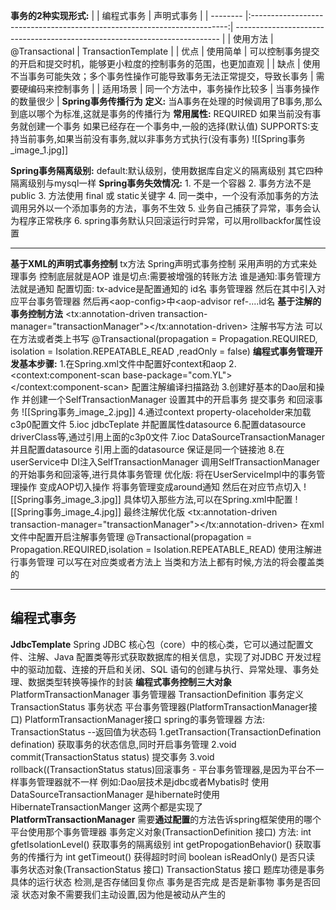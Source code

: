 **事务的2种实现形式:**
|          |                                编程式事务                                | 声明式事务                                                                 |
| -------- |:------------------------------------------------------------------------:| -------------------------------------------------------------------------- |
| 使用方法 |                              @Transactional                              | TransactionTemplate                                                        |
| 优点     |                                 使用简单                                 | 可以控制事务提交的开启和提交时机，能够更小粒度的控制事务的范围，也更加直观 |
| 缺点     | 使用不当事务可能失效；多个事务性操作可能导致事务无法正常提交，导致长事务 | 需要硬编码来控制事务                                                       |
| 适用场景 |                       同一个方法中，事务操作比较多                       | 当事务操作的数量很少                                                       |
**Spring事务传播行为**
	**定义:** 当A事务在处理的时候调用了B事务,那么到底以哪个为标准,这就是事务的传播行为
	**常用属性:**
	REQUIRED 如果当前没有事务就创建一个事务 如果已经存在一个事务中,一般的选择(默认值)
	SUPPORTS:支持当前事务,如果当前没有事务,就以非事务方式执行(没有事务)
	![[Spring事务_image_1.jpg]]

**Spring事务隔离级别:**
	default:默认级别，使用数据库自定义的隔离级别
	其它四种隔离级别与mysql一样
**Spring事务失效情况:**
	1. 不是一个容器
	2. 事务方法不是public
	3. 方法使用 final 或 static关键字
	4. 同一类中，一个没有添加事务的方法调用另外以一个添加事务的方法，事务不生效
	5. 业务自己捕获了异常，事务会认为程序正常秩序
	6. spring事务默认只回滚运行时异常，可以用rollbackfor属性设置

---
**基于XML的声明式事务控制**
	tx方法
	Spring声明式事务控制 采用声明的方式来处理事务
	控制底层就是AOP
	谁是切点:需要被增强的转账方法
	谁是通知:事务管理方法就是通知
	配置切面:
	tx-advice是配置通知的 id名 事务管理器 然后在其中引入对应平台事务管理器
	然后再\<aop-config>中<aop-advisor ref-....id名
**基于注解的事务控制方法**
	<!--开启事务注解-->
	<tx:annotation-driven transaction-manager="transactionManager"></tx:annotation-driven>
	注解书写方法 可以在方法或者类上书写
	@Transactional(propagation = Propagation.REQUIRED,
	isolation = Isolation.REPEATABLE_READ ,readOnly = false)
**编程式事务管理开发基本步骤:**
	1.在Spring.xml文件中配置好context和aop
	2.<context:component-scan base-package="com.YL">
	</context:component-scan> 配置注解编译扫描路劲
	3.创建好基本的Dao层和操作
	并创建一个SelfTransactionManager
	设置其中的开启事务 提交事务 和回滚事务
	![[Spring事务_image_2.jpg]]
	4.通过context property-olaceholder来加载c3p0配置文件
	5.ioc jdbcTeplate 并配置属性datasource
	6.配置datasource driverClass等,通过引用上面的c3p0文件
	7.ioc DataSourceTransactionManager
	并且配置datasource 引用上面的datasource
	保证是同一个链接池
	8.在userService中 DI注入SelfTransactionManager
	调用SelfTransactionManager的开始事务和回滚等,进行具体事务管理
优化版:
	将在UserServiceImpl中的事务管理操作
	变成AOP切入操作 将事务管理变成around通知
	然后在对应节点切入
	![[Spring事务_image_3.jpg]]
	具体切入那些方法,可以在Spring.xml中配置
	![[Spring事务_image_4.jpg]]
最终注解优化版
	<tx:annotation-driven transaction-manager="transactionManager"></tx:annotation-driven>
	在xml文件中配置开启注解事务管理
	@Transactional(propagation = Propagation.REQUIRED,isolation = Isolation.REPEATABLE_READ)
	使用注解进行事务管理
	可以写在对应类或者方法上
	当类和方法上都有时候,方法的将会覆盖类的


---
## 编程式事务
**JdbcTemplate**
	Spring JDBC 核心包（core）中的核心类，它可以通过配置文件、注解、Java 配置类等形式获取数据库的相关信息，实现了对JDBC 开发过程中的驱动加载、连接的开启和关闭、SQL 语句的创建与执行、异常处理、事务处理、数据类型转换等操作的封装
**编程式事务控制三大对象**
	PlatformTransactionManager 事务管理器
	TransactionDefinition 事务定义
	TransactionStatus 事务状态
平台事务管理器(PlatformTransactionManager接口)
	PlatformTransactionManager接口 spring的事务管理器
	方法:
	TransactionStatus --返回值为状态码
	1.getTransaction(TransactionDefination defination)
	获取事务的状态信息,同时开启事务管理
	2.void commit(TransactionStatus status) 提交事务
	3.void rollback((TransactionStatus status)回滚事务
	-
	平台事务管理器,是因为平台不一样事务管理器就不一样
	例如:Dao层技术是jdbc或者Mybatis时 使用DataSourceTransactionManager
	是hibernate时使用HibernateTransactionManger
	这两个都是实现了**PlatformTransactionManager**
	需要**通过配置**的方法告诉spring框架使用的哪个平台使用那个事务管理器
事务定义对象(TransactionDefinition 接口)
	方法:
	int gfetIsolationLevel() 获取事务的隔离级别
	int getPropogationBehavior() 获取事务的传播行为
	int getTimeout() 获得超时时间
	boolean isReadOnly() 是否只读
事务状态对象(TransactionStatus 接口)
	TransactionStatus 接口 题库功德是事务具体的运行状态
	检测,是否存储回复你点
	事务是否完成
	是否是新事物
	事务是否回滚
	状态对象不需要我们主动设置,因为他是被动从产生的








